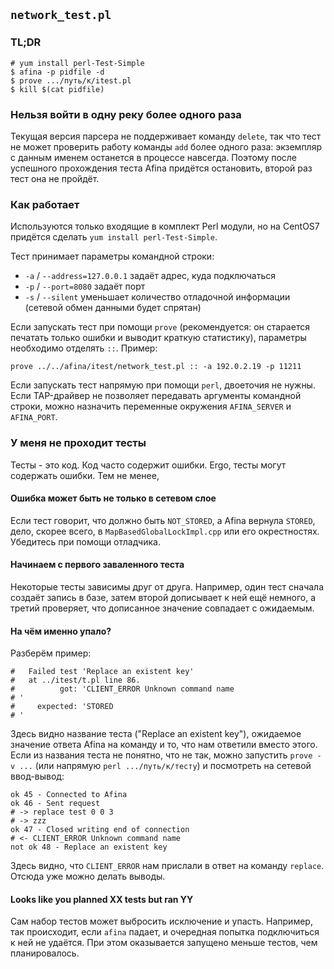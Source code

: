 ## `network_test.pl`

### TL;DR

    # yum install perl-Test-Simple
	$ afina -p pidfile -d
	$ prove .../путь/к/itest.pl
	$ kill $(cat pidfile)

### Нельзя войти в одну реку более одного раза

Текущая версия парсера не поддерживает команду `delete`, так что тест не может проверить работу команды `add` более одного раза: экземпляр с данным именем останется в процессе навсегда. Поэтому после успешного прохождения теста Afina придётся остановить, второй раз тест она не пройдёт.

### Как работает

Используются только входящие в комплект Perl модули, но на CentOS7 придётся сделать `yum install perl-Test-Simple`.

Тест принимает параметры командной строки:

* `-a` / `--address=127.0.0.1` задаёт адрес, куда подключаться
* `-p` / `--port=8080` задаёт порт
* `-s` / `--silent` уменьшает количество отладочной информации (сетевой обмен данными будет спрятан)

Если запускать тест при помощи `prove` (рекомендуется: он старается печатать только ошибки и выводит краткую статистику), параметры необходимо отделять `::`. Пример:

    prove ../../afina/itest/network_test.pl :: -a 192.0.2.19 -p 11211

Если запускать тест напрямую при помощи `perl`, двоеточия не нужны. Если TAP-драйвер не позволяет передавать аргументы командной строки, можно назначить переменные окружения `AFINA_SERVER` и `AFINA_PORT`.

### У меня не проходит тесты

Тесты - это код. Код часто содержит ошибки. Ergo, тесты могут содержать ошибки. Тем не менее,

#### Ошибка может быть не только в сетевом слое

Если тест говорит, что должно быть `NOT_STORED`, а Afina вернула `STORED`, дело, скорее всего, в `MapBasedGlobalLockImpl.cpp` или его окрестностях. Убедитесь при помощи отладчика.

#### Начинаем с первого заваленного теста

Некоторые тесты зависимы друг от друга. Например, один тест сначала создаёт запись в базе, затем второй дописывает к ней ещё немного, а третий проверяет, что дописанное значение совпадает с ожидаемым.

#### На чём именно упало?

Разберём пример:

    #   Failed test 'Replace an existent key'
    #   at ../itest/t.pl line 86.
    #          got: 'CLIENT_ERROR Unknown command name
    # '
    #     expected: 'STORED
    # '

Здесь видно название теста ("Replace an existent key"), ожидаемое значение ответа Afina на команду и то, что нам ответили вместо этого. Если из названия теста не понятно, что не так, можно запустить `prove -v ...` (или напрямую `perl .../путь/к/тесту`) и посмотреть на сетевой ввод-вывод:

    ok 45 - Connected to Afina
    ok 46 - Sent request
    # -> replace test 0 0 3
    # -> zzz
    ok 47 - Closed writing end of connection
    # <- CLIENT_ERROR Unknown command name
    not ok 48 - Replace an existent key

Здесь видно, что `CLIENT_ERROR` нам прислали в ответ на команду `replace`. Отсюда уже можно делать выводы.

#### Looks like you planned XX tests but ran YY

Сам набор тестов может выбросить исключение и упасть. Например, так происходит, если `afina` падает, и очередная попытка подключиться к ней не удаётся. При этом оказывается запущено меньше тестов, чем планировалось.
